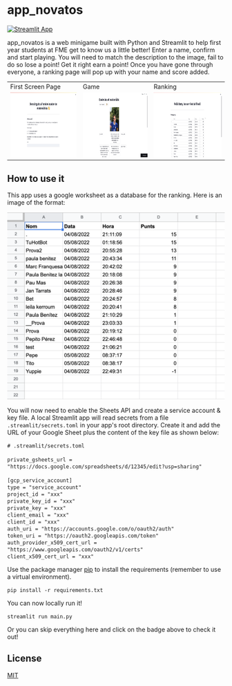# app_novatos
[![Streamlit App](https://static.streamlit.io/badges/streamlit_badge_black_white.svg)](https://maframo-app-novatos-test-main-9ylu8v.streamlitapp.com)

app_novatos is a web minigame built with Python and Streamlit to help first year students at FME get to know us a little better! Enter a name, confirm and start playing. You will need to match the description to the image, fail to do so lose a point! Get it right earn a point! Once you have gone through everyone, a ranking page will pop up with your name and score added.

<table>
  <tr>
    <td>First Screen Page</td>
     <td>Game</td>
     <td>Ranking</td>
  </tr>
  <tr>
    <td><img src="resources/readme/home.png" width=270 height=150></td>
    <td><img src="resources/readme/game.png" width=270 height=150></td>
    <td><img src="resources/readme/ranking.png" width=270 height=150></td>
  </tr>
 </table>

## How to use it

This app uses a google worksheet as a database for the ranking. Here is an image of the format:

![plot](./resources/readme/worksheet.png)

You will now need to enable the Sheets API and create a service account & key file. A local Streamlit app will read secrets from a file `.streamlit/secrets.toml` in your app's root directory. Create it and add the URL of your Google Sheet plus the content of the key file as shown below:

```
# .streamlit/secrets.toml

private_gsheets_url = "https://docs.google.com/spreadsheets/d/12345/edit?usp=sharing"

[gcp_service_account]
type = "service_account"
project_id = "xxx"
private_key_id = "xxx"
private_key = "xxx"
client_email = "xxx"
client_id = "xxx"
auth_uri = "https://accounts.google.com/o/oauth2/auth"
token_uri = "https://oauth2.googleapis.com/token"
auth_provider_x509_cert_url = "https://www.googleapis.com/oauth2/v1/certs"
client_x509_cert_url = "xxx"
```

Use the package manager [pip](https://pip.pypa.io/en/stable/) to install the requirements (remember to use a virtual environment).

```
pip install -r requirements.txt
```

You can now locally run it!

```
streamlit run main.py
```

Or you can skip everything here and click on the badge above to check it out!

## License
[MIT](https://choosealicense.com/licenses/mit/)